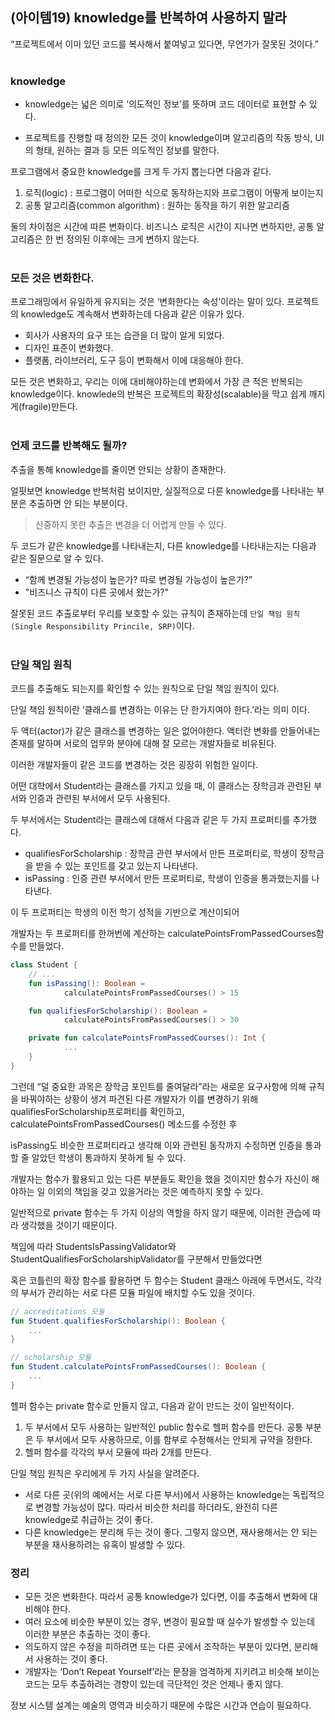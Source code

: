 ## (아이템19) knowledge를 반복하여 사용하지 말라

“프로젝트에서 이미 있던 코드를 복사해서 붙여넣고 있다면, 무언가가 잘못된 것이다.”
</br>
</br>
### knowledge

- knowledge는 넓은 의미로 ‘의도적인 정보’를 뜻하며 코드 데이터로 표현할 수 있다.

- 프로젝트를 진행할 때 정의한 모든 것이 knowledge이며 알고리즘의 작동 방식, UI의 형태, 원하는 결과 등 모든 의도적인 정보를 말한다.

프로그램에서 중요한 knowledge를 크게 두 가지 뽑는다면 다음과 같다.

1. 로직(logic) : 프로그램이 어떠한 식으로 동작하는지와 프로그램이 어떻게 보이는지
2. 공통 알고리즘(common algorithm) : 원하는 동작을 하기 위한 알고리즘

둘의 차이점은 시간에 따른 변화이다. 비즈니스 로직은 시간이 지나면 변하지만, 공통 알고리즘은 한 번 정의된 이후에는 크게 변하지 않는다.
</br>
</br>
### 모든 것은 변화한다.

프로그래밍에서 유일하게 유지되는 것은 ‘변화한다는 속성’이라는 말이 있다. 프로젝트의 knowledge도 계속해서 변화하는데 다음과 같은 이유가 있다.

- 회사가 사용자의 요구 또는 습관을 더 많이 알게 되었다.
- 디자인 표준이 변화했다.
- 플랫폼, 라이브러리, 도구 등이 변화해서 이에 대응해야 한다.

모든 것은 변화하고, 우리는 이에 대비해야하는데 변화에서 가장 큰 적은 반복되는 knowledge이다. knowlede의 반복은 프로젝트의 확장성(scalable)을 막고 쉽게 깨지게(fragile)만든다.
<br/>
<br/>
### 언제 코드를 반복해도 될까?

추출을 통해 knowledge를 줄이면 안되는 상황이 존재한다.

얼핏보면 knowledge 반복처럼 보이지만, 실질적으로 다른 knowledge를 나타내는 부분은 추출하면 안 되는 부분이다.

> 신중하지 못한 추출은 변경을 더 어렵게 만들 수 있다.

두 코드가 같은 knowledge를 나타내는지, 다른 knowledge를 나타내는지는 다음과 같은 질문으로 알 수 있다.
- “함께 변경될 가능성이 높은가? 따로 변경될 가능성이 높은가?”
- "비즈니스 규칙이 다른 곳에서 왔는가?"

잘못된 코드 추출로부터 우리를 보호할 수 있는 규칙이 존재하는데 `단일 책임 원칙(Single Responsibility Princile, SRP)`이다.
</br>
</br>
### 단일 책임 원칙

코드를 추출해도 되는지를 확인할 수 있는 원칙으로 단일 책임 원칙이 있다.

단일 책임 원칙이란 ‘클래스를 변경하는 이유는 단 한가지여야 한다.’라는 의미 이다.

두 액터(actor)가 같은 클래스를 변경하는 일은 없어야한다. 액터란 변화를 만들어내는 존재를 말하며 서로의 업무와 분야에 대해 잘 모르는 개발자들로 비유된다.

이러한 개발자들이 같은 코드를 변경하는 것은 굉장히 위험한 일이다.

어떤 대학에서 Student라는 클래스를 가지고 있을 때, 이 클래스는 장학금과 관련된 부서와 인증과 관련된 부서에서 모두 사용된다.

두 부서에서는 Student라는 클래스에 대해서 다음과 같은 두 가지 프로퍼티를 추가했다.

- qualifiesForScholarship : 장학금 관련 부서에서 만든 프로퍼티로, 학생이 장학금을 받을 수 있는 포인트를 갖고 있는지 나타낸다.
- isPassing : 인증 관련 부서에서 만든 프로퍼티로, 학생이 인증을 통과했는지를 나타낸다.

이 두 프로퍼티는 학생의 이전 학기 성적을 기반으로 계산이되어

개발자는 두 프로퍼티를 한꺼번에 계산하는 calculatePointsFromPassedCourses함수를 만들었다.

```kotlin
class Student {
	// ...
	fun isPassing(): Boolean =
			calculatePointsFromPassedCourses() > 15

	fun qualifiesForScholarship(): Boolean =
			calculatePointsFromPassedCourses() > 30

	private fun calculatePointsFromPassedCourses(): Int {
			...
	}
}
```

그런데 “덜 중요한 과목은 장학금 포인트를 줄여달라”라는 새로운 요구사항에 의해 규칙을 바꿔야하는 상황이 생겨 파견된 다른 개발자가 이를 변경하기 위해 qualifiesForScholarship프로퍼티를 확인하고, calculatePointsFromPassedCourses() 메소드를 수정한 후

isPassing도 비슷한 프로퍼티라고 생각해 이와 관련된 동작까지 수정하면 인증을 통과할 줄 알았던 학생이 통과하지 못하게 될 수 있다.

개발자는 함수가 활용되고 있는 다른 부분들도 확인을 했을 것이지만 함수가 자신이 해야하는 일 이외의 책임을 갖고 있을거라는 것은 예측하지 못할 수 있다.

일반적으로 private 함수는 두 가지 이상의 역할을 하지 않기 때문에, 이러한 관습에 따라 생각했을 것이기 때문이다.

책임에 따라 StudentsIsPassingValidator와 StudentQualifiesForScholarshipValidator를 구분해서 만들었다면

혹은 코틀린의 확장 함수를 활용하면 두 함수는 Student 클래스 아래에 두면서도, 각각의 부서가 관리하는 서로 다른 모듈 파일에 배치할 수도 있을 것이다.

```kotlin
// accreditations 모듈
fun Student.qualifiesForScholarship(): Boolean {
	...
}

// scholarship 모듈
fun Student.calculatePointsFromPassedCourses(): Boolean {
	...
}
```

헬퍼 함수는 private 함수로 만들지 않고, 다음과 같이 만드는 것이 일반적이다.

1. 두 부서에서 모두 사용하는 일반적인 public 함수로 헬퍼 함수를 만든다. 공통 부분은 두 부서에서 모두 사용하므로, 이를 함부로 수정해서는 안되게 규약을 정한다.
2. 헬퍼 함수를 각각의 부서 모듈에 따라 2개를 만든다.

단일 책임 원칙은 우리에게 두 가지 사실을 알려준다.

- 서로 다른 곳(위의 예에서는 서로 다른 부서)에서 사용하는 knowledge는 독립적으로 변경할 가능성이 많다. 따라서 비슷한 처리를 하더라도, 완전히 다른 knowledge로 취급하는 것이 좋다.
- 다른 knowledge는 분리해 두는 것이 좋다. 그렇지 않으면, 재사용해서는 안 되는 부분을 재사용하려는 유혹이 발생할 수 있다.

### 정리

- 모든 것은 변화한다. 따라서 공통 knowledge가 있다면, 이를 추출해서 변화에 대비해야 한다.
- 여러 요소에 비슷한 부분이 있는 경우, 변경이 필요할 때 실수가 발생할 수 있는데 이러한 부분은 추출하는 것이 좋다.
- 의도하지 않은 수정을 피하려면 또는 다른 곳에서 조작하는 부분이 있다면, 분리해서 사용하는 것이 좋다.
- 개발자는 ‘Don’t Repeat Yourself’라는 문장을 엄격하게 지키려고 비슷해 보이는 코드는 모두 추출하려는 경향이 있는데 극단적인 것은 언제나 좋지 않다.

정보 시스템 설계는 예술의 영역과 비슷하기 때문에 수많은 시간과 연습이 필요하다.
